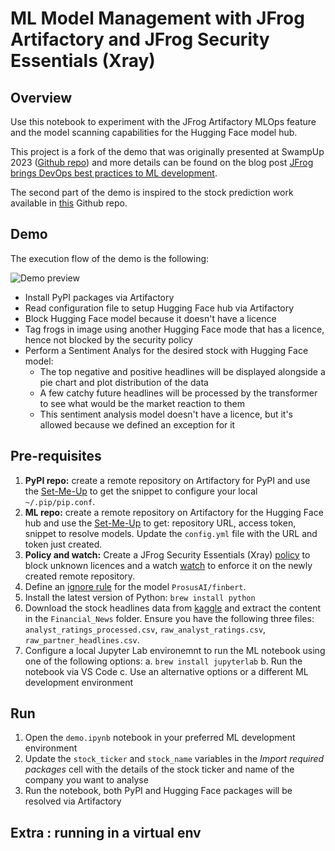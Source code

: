 # ML Model Management with JFrog Artifactory and JFrog Security Essentials (Xray)

## Overview

Use this notebook to experiment with the JFrog Artifactory MLOps feature and the model scanning capabilities for the Hugging Face model hub. 

This project is a fork of the demo that was originally presented at SwampUp 2023 ([Github repo](https://github.com/jfrog/ml-repo-demo)) and more details can be found on the blog post [JFrog brings DevOps best practices to ML development](https://jfrog.com/blog/jfrog-brings-devops-best-practices-to-ml-development).

The second part of the demo is inspired to the stock prediction work available in [this](https://github.com/Poulinakis-Konstantinos/Stock_prediction_with_News_Sentiment_Analysis) Github repo.

## Demo

The execution flow of the demo is the following:

![Demo preview](img/demo_preview.gif)

* Install PyPI packages via Artifactory
* Read configuration file to setup Hugging Face hub via Artifactory
* Block Hugging Face model because it doesn't have a licence
* Tag frogs in image using another Hugging Face mode that has a licence, hence not blocked by the security policy
* Perform a Sentiment Analys for the desired stock with Hugging Face model:
    * The top negative and positive headlines will be displayed alongside a pie chart and plot distribution of the data
	* A few catchy future headlines will be processed by the transformer to see what would be the market reaction to them
    * This sentiment analysis model doesn't have a licence, but it's allowed because we defined an exception for it

## Pre-requisites

1. **PyPI repo:** create a remote repository on Artifactory for PyPI and use the [Set-Me-Up](https://jfrog.com/help/r/jfrog-artifactory-documentation/pypi-repositories) to get the snippet to configure your local ```~/.pip/pip.conf```.
2. **ML repo:** create a remote repository on Artifactory for the Hugging Face hub and use the [Set-Me-Up](https://jfrog.com/help/r/jfrog-artifactory-documentation/hugging-face-repositories) to get: repository URL, access token, snippet to resolve models. Update the ```config.yml``` file with the URL and token just created.
3. **Policy and watch:** Create a JFrog Security Essentials (Xray) [policy](https://jfrog.com/help/r/jfrog-security-documentation/creating-xray-policies-and-rules) to block unknown licences and a watch [watch](https://jfrog.com/help/r/jfrog-security-documentation/configuring-xray-watches) to enforce it on the newly created remote repository.
4. Define an [ignore rule](https://jfrog.com/help/r/jfrog-security-documentation/ignore-rules) for the model ```ProsusAI/finbert```.
5. Install the latest version of Python: ```brew install python```
6. Download the stock headlines data from [kaggle](https://www.kaggle.com/datasets/miguelaenlle/massive-stock-news-analysis-db-for-nlpbacktests) and extract the content in the ```Financial_News``` folder. Ensure you have the following three files: ```analyst_ratings_processed.csv```, ```raw_analyst_ratings.csv```, ```raw_partner_headlines.csv```.
7. Configure a local Jupyter Lab environemnt to run the ML notebook using one of the following options:
    a. ```brew install jupyterlab```
    b. Run the notebook via VS Code
    c. Use an alternative options or a different ML development environment

## Run

1. Open the ```demo.ipynb``` notebook in your preferred ML development environment
2. Update the ```stock_ticker``` and ```stock_name``` variables in the *Import required packages* cell with the details of the stock ticker and name of the company you want to analyse
3. Run the notebook, both PyPI and Hugging Face packages will be resolved via Artifactory

## Extra : running in a virtual env

